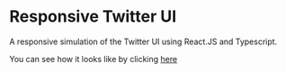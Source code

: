 # Responsive Twitter UI

A responsive simulation of the Twitter UI using React.JS and Typescript.

You can see how it looks like by clicking [here](https://magnagotwitterui.netlify.app)
